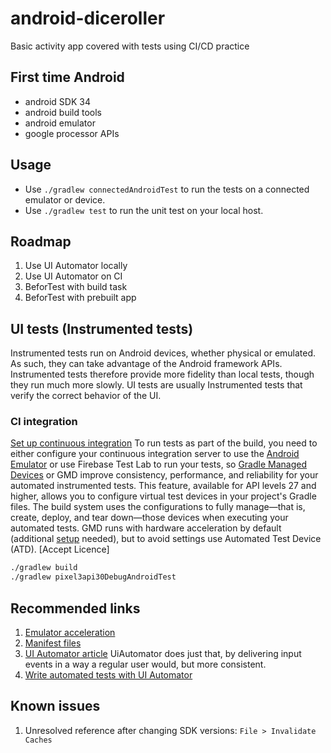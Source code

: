 # android-diceroller
Basic activity app covered with tests using CI/CD practice

## First time Android
- android SDK 34
- android build tools
- android emulator
- google processor APIs

## Usage
- Use `./gradlew connectedAndroidTest` to run the tests on a connected emulator or device.
- Use `./gradlew test` to run the unit test on your local host.

## Roadmap
1. Use UI Automator locally
2. Use UI Automator on CI
3. BeforTest with build task
4. BeforTest with prebuilt app

## UI tests (Instrumented tests)
Instrumented tests run on Android devices, whether physical or emulated. As such, they can take advantage of the Android framework APIs. 
Instrumented tests therefore provide more fidelity than local tests, though they run much more slowly.
UI tests are usually Instrumented tests that verify the correct behavior of the UI.
### CI integration
[Set up continuous integration](https://developer.android.com/studio/projects/continuous-integration)
To run tests as part of the build, you need to either configure your continuous integration server to use the 
[Android Emulator](https://developer.android.com/studio/run/emulator-commandline) or use Firebase Test Lab to run your tests, so
[Gradle Managed Devices](https://developer.android.com/studio/test/gradle-managed-devices) or GMD improve consistency, performance, and reliability for your automated instrumented tests. This feature, available for API levels 27 and higher, allows you to configure virtual test devices in your project's Gradle files.
The build system uses the configurations to fully manage—that is, create, deploy, and tear down—those devices when executing your automated tests.
GMD runs with hardware acceleration by default (additional [setup](https://developer.android.com/studio/run/emulator-acceleration#vm-linux) needed), but to avoid settings use Automated Test Device (ATD).
[Accept Licence]
```bash
./gradlew build
./gradlew pixel3api30DebugAndroidTest
```

## Recommended links
1. [Emulator acceleration](https://developer.android.com/studio/run/emulator-acceleration)
2. [Manifest files](https://developer.android.com/guide/topics/manifest/manifest-intro)
3. [UI Automator article](https://medium.com/androiddevelopers/accessing-composables-from-uiautomator-cf316515edc2)
UiAutomator does just that, by delivering input events in a way a regular user would, but more consistent.
4. [Write automated tests with UI Automator](https://developer.android.com/training/testing/other-components/ui-automator)

## Known issues
1. Unresolved reference after changing SDK versions: `File > Invalidate Caches`